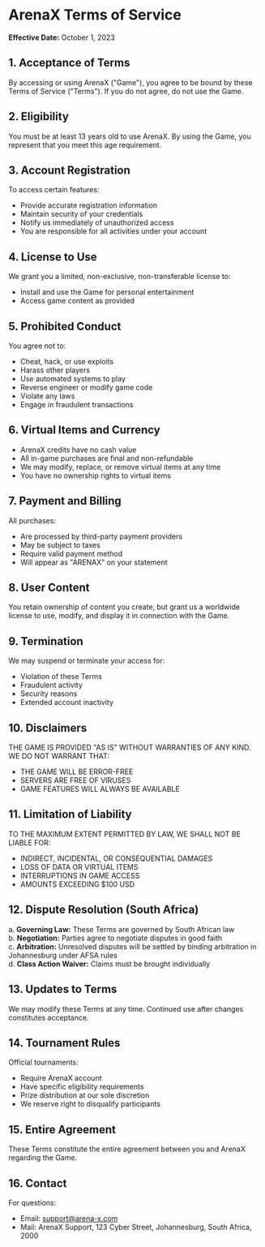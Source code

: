 # ArenaX Terms of Service

**Effective Date:** October 1, 2023

## 1. Acceptance of Terms

By accessing or using ArenaX ("Game"), you agree to be bound by these Terms of Service ("Terms"). If you do not agree, do not use the Game.

## 2. Eligibility

You must be at least 13 years old to use ArenaX. By using the Game, you represent that you meet this age requirement.

## 3. Account Registration

To access certain features:
- Provide accurate registration information
- Maintain security of your credentials
- Notify us immediately of unauthorized access
- You are responsible for all activities under your account

## 4. License to Use

We grant you a limited, non-exclusive, non-transferable license to:
- Install and use the Game for personal entertainment
- Access game content as provided

## 5. Prohibited Conduct

You agree not to:
- Cheat, hack, or use exploits
- Harass other players
- Use automated systems to play
- Reverse engineer or modify game code
- Violate any laws
- Engage in fraudulent transactions

## 6. Virtual Items and Currency

- ArenaX credits have no cash value
- All in-game purchases are final and non-refundable
- We may modify, replace, or remove virtual items at any time
- You have no ownership rights to virtual items

## 7. Payment and Billing

All purchases:
- Are processed by third-party payment providers
- May be subject to taxes
- Require valid payment method
- Will appear as "ARENAX" on your statement

## 8. User Content

You retain ownership of content you create, but grant us a worldwide license to use, modify, and display it in connection with the Game.

## 9. Termination

We may suspend or terminate your access for:
- Violation of these Terms
- Fraudulent activity
- Security reasons
- Extended account inactivity

## 10. Disclaimers

THE GAME IS PROVIDED "AS IS" WITHOUT WARRANTIES OF ANY KIND. WE DO NOT WARRANT THAT:
- THE GAME WILL BE ERROR-FREE
- SERVERS ARE FREE OF VIRUSES
- GAME FEATURES WILL ALWAYS BE AVAILABLE

## 11. Limitation of Liability

TO THE MAXIMUM EXTENT PERMITTED BY LAW, WE SHALL NOT BE LIABLE FOR:
- INDIRECT, INCIDENTAL, OR CONSEQUENTIAL DAMAGES
- LOSS OF DATA OR VIRTUAL ITEMS
- INTERRUPTIONS IN GAME ACCESS
- AMOUNTS EXCEEDING $100 USD

## 12. Dispute Resolution (South Africa)

a. **Governing Law:** These Terms are governed by South African law  
b. **Negotiation:** Parties agree to negotiate disputes in good faith  
c. **Arbitration:** Unresolved disputes will be settled by binding arbitration in Johannesburg under AFSA rules  
d. **Class Action Waiver:** Claims must be brought individually  

## 13. Updates to Terms

We may modify these Terms at any time. Continued use after changes constitutes acceptance.

## 14. Tournament Rules

Official tournaments:
- Require ArenaX account
- Have specific eligibility requirements
- Prize distribution at our sole discretion
- We reserve right to disqualify participants

## 15. Entire Agreement

These Terms constitute the entire agreement between you and ArenaX regarding the Game.

## 16. Contact

For questions:
- Email: support@arena-x.com
- Mail: ArenaX Support, 123 Cyber Street, Johannesburg, South Africa, 2000
